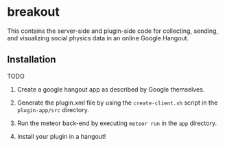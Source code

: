 # breakout

This contains the server-side and plugin-side code for collecting,
sending, and visualizing social physics data in an online Google Hangout.

## Installation

TODO

1. Create a google hangout app as described by Google themselves.

2. Generate the plugin.xml file by using the `create-client.sh` script in the `plugin-app/src` directory.

3. Run the meteor back-end by executing `meteor run` in the `app` directory.

4. Install your plugin in a hangout!
